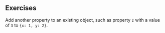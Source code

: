 


## Exercises

Add another property to an existing object, such as property `z` with a value of `3` to `{x: 1, y: 2}`.


<!--stackedit_data:
eyJoaXN0b3J5IjpbMzM3MTc2NTI3LDY3MzY3MTg3Ml19
-->
